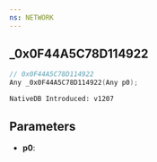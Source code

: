 ```yaml
---
ns: NETWORK
---
```

## _0x0F44A5C78D114922

```c
// 0x0F44A5C78D114922
Any _0x0F44A5C78D114922(Any p0);
```

```
NativeDB Introduced: v1207
```

## Parameters
* **p0**:
